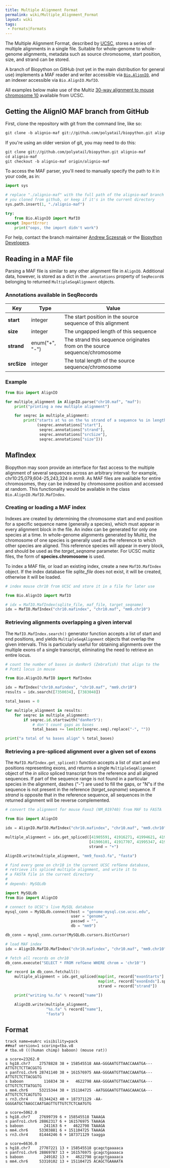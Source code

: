```yaml
---
title: Multiple Alignment Format
permalink: wiki/Multiple_Alignment_Format
layout: wiki
tags:
 - Formats|Formats
---
```


The Multiple Alignment Format, described by
[UCSC](http://genome.ucsc.edu/FAQ/FAQformat.html#format5), stores a
series of multiple alignments in a single file. Suitable for
whole-genome to whole-genome alignments, metadata such as source
chromosome, start position, size, and strand can be stored.

A branch of Biopython on GitHub (not yet in the main distribution for
general use) implements a MAF reader and writer accessible via
[`Bio.AlignIO`](AlignIO "wikilink"), and an indexer accessible via `Bio.AlignIO.MafIO`.

All examples below make use of the Multiz [30-way alignment to mouse
chromosome
10](http://hgdownload.cse.ucsc.edu/goldenpath/hg19/multiz46way/maf/chr10.maf.gz)
available from UCSC.

Getting the AlignIO MAF branch from GitHub
------------------------------------------

First, clone the repository with git from the command line, like so:

``` bash
git clone -b alignio-maf git://github.com/polyatail/biopython.git alignio-maf
```

If you're using an older version of git, you may need to do this:

``` bash
git clone git://github.com/polyatail/biopython.git alignio-maf
cd alignio-maf
git checkout -b alignio-maf origin/alignio-maf
```

To access the MAF parser, you'll need to manually specify the path to it
in your code, as in:

``` python
import sys

# replace "./alignio-maf" with the full path of the alignio-maf branch
# you cloned from github, or keep if it's in the current directory
sys.path.insert(1, "./alignio-maf")

try:
    from Bio.AlignIO import MafIO
except ImportError:
    print("oops, the import didn't work")
```

For help, contact the branch maintainer
[Andrew Sczesnak](https://github.com/polyatail) or the
[Biopython Developers](mailto:biopython-dev@lists.open-bio.org).

Reading in a MAF file
---------------------

Parsing a MAF file is similar to any other alignment file in `AlignIO`.
Additional data, however, is stored as a dict in the `.annotations`
property of `SeqRecord`s belonging to returned `MultipleSeqAlignment`
objects.

### Annotations available in SeqRecords

| Key         | Type           | Value                                                                      |
|-------------|----------------|----------------------------------------------------------------------------|
| **start**   | integer        | The start position in the source sequence of this alignment                |
| **size**    | integer        | The ungapped length of this sequence                                       |
| **strand**  | enum("+", "-") | The strand this sequence originates from on the source sequence/chromosome |
| **srcSize** | integer        | The total length of the source sequence/chromosome                         |

### Example

``` python
from Bio import AlignIO

for multiple_alignment in AlignIO.parse("chr10.maf", "maf"):
    print("printing a new multiple alignment")

    for seqrec in multiple_alignment:
        print("starts at %s on the %s strand of a sequence %s in length, and runs for %s bp" % \
              (seqrec.annotations["start"],
               seqrec.annotations["strand"],
               seqrec.annotations["srcSize"],
               seqrec.annotations["size"]))
```

MafIndex
--------

Biopython may soon provide an interface for fast access to the multiple
alignment of several sequences across an arbitrary interval: for
example, chr10:25,079,604-25,243,324 in mm9. As MAF files are available
for entire chromosomes, they can be indexed by chromosome position and
accessed at random. This functionality would be available in the class
`Bio.AlignIO.MafIO.MafIndex`.

### Creating or loading a MAF index

Indexes are created by determining the chromosome start and end position
for a specific sequence name (generally a species), which must appear in
every alignment block in the file. An index can be generated for only
one species at a time. In whole-genome alignments generated by Multiz,
the chromosome of one species is generally used as the reference to
which other species are aligned. This reference species will appear in
every block, and should be used as the *target\_seqname* parameter. For
UCSC multiz files, the form of **species.chromosome** is used.

To index a MAF file, or load an existing index, create a new
`MafIO.MafIndex` object. If the index database file *sqlite\_file*
does not exist, it will be created, otherwise it will be loaded.

``` python
# index mouse chr10 from UCSC and store it in a file for later use

from Bio.AlignIO import MafIO

# idx = MafIO.MafIndex(sqlite_file, maf_file, target_seqname)
idx = MafIO.MafIndex("chr10.mafindex", "chr10.maf", "mm9.chr10")
```

### Retrieving alignments overlapping a given interval

The `MafIO.MafIndex.search()` generator function accepts a list of
start and end positions, and yields `MultipleSeqAlignment` objects that
overlap the given intervals. This is particularly useful for obtaining
alignments over the multiple exons of a single transcript, eliminating
the need to retrieve an entire locus.

``` python
# count the number of bases in danRer5 (Zebrafish) that align to the
# Pcmt1 locus in mouse

from Bio.AlignIO.MafIO import MafIndex

idx = MafIndex("chr10.mafindex", "chr10.maf", "mm9.chr10")
results = idx.search([7350034], [7383048])

total_bases = 0

for multiple_alignment in results:
    for seqrec in multiple_alignment:
        if seqrec.id.startswith("danRer5"):
            # don't count gaps as bases
            total_bases += len(str(seqrec.seq).replace("-", ""))

print("a total of %s bases align" % total_bases)
```

### Retrieving a pre-spliced alignment over a given set of exons

The `MafIO.MafIndex.get_spliced()` function accepts a list of start
and end positions representing exons, and returns a single
`MultipleSeqAlignment` object of the *in silico* spliced transcript from
the reference and all aligned sequences. If part of the sequence range
is not found in a particular species in the alignment, dashes ("-") are
used to fill the gaps, or "N"s if the sequence is not present in the
reference (*target\_seqname*) sequence. If *strand* is opposite that in
the reference sequence, all sequences in the returned alignment will be
reverse complemented.

``` python
# convert the alignment for mouse Foxo3 (NM_019740) from MAF to FASTA

from Bio import AlignIO

idx = AlignIO.MafIO.MafIndex("chr10.mafindex", "chr10.maf", "mm9.chr10")

multiple_alignment = idx.get_spliced([41905591, 41916271, 41994621, 41996331],
                                     [41906101, 41917707, 41995347, 41996548],
                                     strand = "+")

AlignIO.write(multiple_alignment, "mm9_foxo3.fa", "fasta")
```

``` python
# find every gene on chr10 in the current UCSC refGene database,
# retrieve its spliced multiple alignment, and write it to
# a FASTA file in the current directory
#
# depends: MySQLdb

import MySQLdb
from Bio import AlignIO

# connect to UCSC's live MySQL database
mysql_conn = MySQLdb.connect(host = "genome-mysql.cse.ucsc.edu",
                             user = "genome",
                             passwd = "",
                             db = "mm9")

db_conn = mysql_conn.cursor(MySQLdb.cursors.DictCursor)

# load MAF index
idx = AlignIO.MafIO.MafIndex("chr10.mafindex", "chr10.maf", "mm9.chr10")

# fetch all records on chr10
db_conn.execute("SELECT * FROM refGene WHERE chrom = 'chr10'")

for record in db_conn.fetchall():
    multiple_alignment = idx.get_spliced(map(int, record["exonStarts"].split(",")[:-1]),
                                         map(int, record["exonEnds"].split(",")[:-1]),
                                         strand = record["strand"])

    print("writing %s.fa" % record["name"])

    AlignIO.write(multiple_alignment,
                  "%s.fa" % record["name"],
                  "fasta")
```

Format
------

```
track name=euArc visibility=pack
##maf version=1 scoring=tba.v8
# tba.v8 (((human chimp) baboon) (mouse rat))

a score=23262.0
s hg18.chr7    27578828 38 + 158545518 AAA-GGGAATGTTAACCAAATGA---ATTGTCTCTTACGGTG
s panTro1.chr6 28741140 38 + 161576975 AAA-GGGAATGTTAACCAAATGA---ATTGTCTCTTACGGTG
s baboon         116834 38 +   4622798 AAA-GGGAATGTTAACCAAATGA---GTTGTCTCTTATGGTG
s mm4.chr6     53215344 38 + 151104725 -AATGGGAATGTTAAGCAAACGA---ATTGTCTCTCAGTGTG
s rn3.chr4     81344243 40 + 187371129 -AA-GGGGATGCTAAGCCAATGAGTTGTTGTCTCTCAATGTG

a score=5062.0
s hg18.chr7    27699739 6 + 158545518 TAAAGA
s panTro1.chr6 28862317 6 + 161576975 TAAAGA
s baboon         241163 6 +   4622798 TAAAGA
s mm4.chr6     53303881 6 + 151104725 TAAAGA
s rn3.chr4     81444246 6 + 187371129 taagga

a score=6636.0
s hg18.chr7    27707221 13 + 158545518 gcagctgaaaaca
s panTro1.chr6 28869787 13 + 161576975 gcagctgaaaaca
s baboon         249182 13 +   4622798 gcagctgaaaaca
s mm4.chr6     53310102 13 + 151104725 ACAGCTGAAAATA
```

